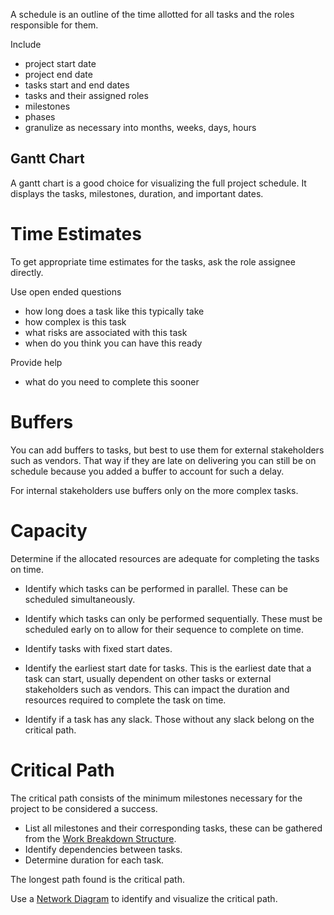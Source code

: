 
A schedule is an outline of the time allotted for all tasks and the roles responsible for them.

Include

- project start date
- project end date
- tasks start and end dates
- tasks and their assigned roles
- milestones
- phases
- granulize as necessary into months, weeks, days, hours

## Gantt Chart

A gantt chart is a good choice for visualizing the full project schedule.
It displays the tasks, milestones, duration, and important dates.

# Time Estimates

To get appropriate time estimates for the tasks, ask the role assignee directly.

Use open ended questions
- how long does a task like this typically take
- how complex is this task
- what risks are associated with this task
- when do you think you can have this ready

Provide help
- what do you need to complete this sooner

# Buffers

You can add buffers to tasks, but best to use them for external stakeholders such as vendors. That way if they are late on delivering you can still be on schedule because you added a buffer to account for such a delay.

For internal stakeholders use buffers only on the more complex tasks. 

# Capacity

Determine if the allocated resources are adequate for completing the tasks on time.

- Identify which tasks can be performed in parallel. These can be scheduled simultaneously.

- Identify which tasks can only be performed sequentially. These must be scheduled early on to allow for their sequence to complete on time.

- Identify tasks with fixed start dates.

- Identify the earliest start date for tasks. This is the earliest date that a task can start, usually dependent on other tasks or external stakeholders such as vendors. This can impact the duration and resources required to complete the task on time.

- Identify if a task has any slack. Those without any slack belong on the critical path.

# Critical Path

The critical path consists of the minimum milestones necessary for the project to be considered a success.

- List all milestones and their corresponding tasks, these can be gathered from the [Work Breakdown Structure](Work%20Breakdown%20Structure.md).
- Identify dependencies between tasks.
- Determine duration for each task.

The longest path found is the critical path.

Use a [Network Diagram](Network%20Diagram.md) to identify and visualize the critical path.

